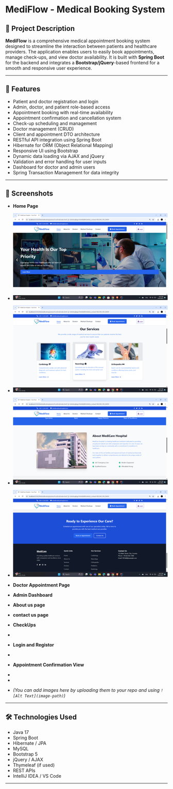 # MediFlow - Medical Booking System

## 📌 Project Description
**MediFlow** is a comprehensive medical appointment booking system designed to streamline the interaction between patients and healthcare providers. The application enables users to easily book appointments, manage check-ups, and view doctor availability. It is built with **Spring Boot** for the backend and integrates a **Bootstrap/jQuery**-based frontend for a smooth and responsive user experience.

---

## 🚀 Features

- Patient and doctor registration and login
- Admin, doctor, and patient role-based access
- Appointment booking with real-time availability
- Appointment confirmation and cancellation system
- Check-up scheduling and management
- Doctor management (CRUD)
- Client and appointment DTO architecture
- RESTful API integration using Spring Boot
- Hibernate for ORM (Object Relational Mapping)
- Responsive UI using Bootstrap
- Dynamic data loading via AJAX and jQuery
- Validation and error handling for user inputs
- Dashboard for doctor and admin users
- Spring Transaction Management for data integrity

---

## 📸 Screenshots

- **Home Page**
- ![HomePage](https://github.com/nimilamudalige/Medical_Booking_System/blob/ef39b162d5663a9aa85d990fe5a8f10ab9bb21e0/Screenshot%20(70).png)
- ![HomePage](https://github.com/nimilamudalige/Medical_Booking_System/blob/ef39b162d5663a9aa85d990fe5a8f10ab9bb21e0/Screenshot%20(71).png)
- ![HomePage](https://github.com/nimilamudalige/Medical_Booking_System/blob/ef39b162d5663a9aa85d990fe5a8f10ab9bb21e0/Screenshot%20(72).png)
- ![HomePage](https://github.com/nimilamudalige/Medical_Booking_System/blob/ef39b162d5663a9aa85d990fe5a8f10ab9bb21e0/Screenshot%20(73).png)

- **Doctor Appointment Page**

- **Admin Dashboard**
   
- **About us page**
  
- **contact us page**
  
- **CheckUps**

- 
- **Login and Registor**

- 
- **Appointment Confirmation View**
- 
- 
- *(You can add images here by uploading them to your repo and using `![Alt Text](image-path)`)*

---

## 🛠️ Technologies Used

- Java 17
- Spring Boot
- Hibernate / JPA
- MySQL
- Bootstrap 5
- jQuery / AJAX
- Thymeleaf (if used)
- REST APIs
- IntelliJ IDEA / VS Code

---
